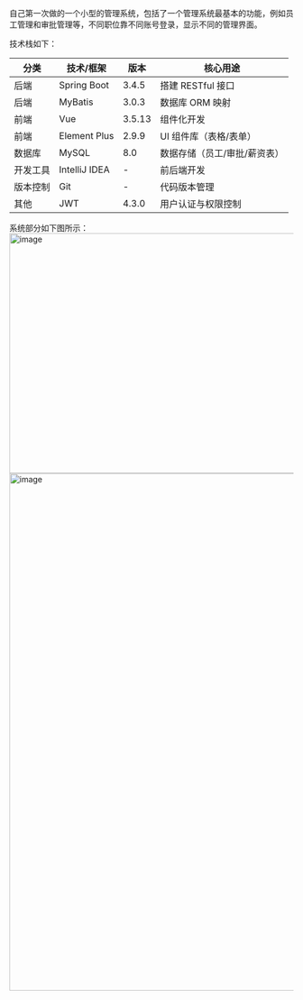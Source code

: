 
自己第一次做的一个小型的管理系统，包括了一个管理系统最基本的功能，例如员工管理和审批管理等，不同职位靠不同账号登录，显示不同的管理界面。

技术栈如下：

| 分类       | 技术/框架                | 版本       | 核心用途                     |  
|------------|--------------------------|------------|------------------------------|  
| 后端       | Spring Boot              | 3.4.5      | 搭建 RESTful 接口            |  
| 后端       | MyBatis                  | 3.0.3     | 数据库 ORM 映射              |  
| 前端       | Vue                      | 3.5.13     | 组件化开发                   |  
| 前端       | Element Plus             | 2.9.9     | UI 组件库（表格/表单）       |  
| 数据库     | MySQL                    | 8.0        | 数据存储（员工/审批/薪资表） |  
| 开发工具   | IntelliJ IDEA            | -          | 前后端开发                   |  
| 版本控制   | Git                      | -          | 代码版本管理                 |  
| 其他       | JWT                      | 4.3.0      | 用户认证与权限控制           |  

系统部分如下图所示：
<img width="865" height="426" alt="image" src="https://github.com/user-attachments/assets/b5a09e04-509b-4fc0-8cbe-c37edd60bb3f" />
<img width="865" height="918" alt="image" src="https://github.com/user-attachments/assets/8dd5cfcb-818a-4315-babb-eefbfb7917d9" />
